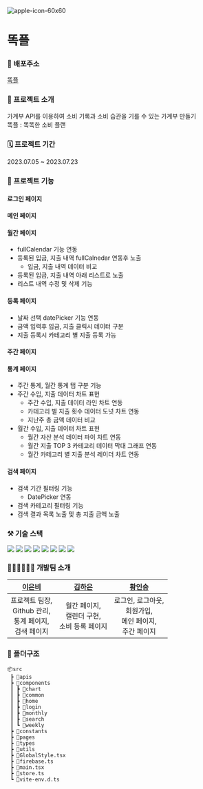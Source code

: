![apple-icon-60x60](https://github.com/FC-TOY-10/ddock-ple/assets/108085046/3f3cd6bd-0e1a-4a18-9e72-4498b86ebc1a)

# 똑플

### 🔗 배포주소

[똑플](https://naver.com)

### 📄 프로젝트 소개

가계부 API를 이용하여 소비 기록과 소비 습관을 기를 수 있는 가계부 만들기  
똑플 : 똑똑한 소비 플랜

### 🗓 프로젝트 기간

2023.07.05 ~ 2023.07.23

### 📌 프로젝트 기능

#### 로그인 페이지

#### 메인 페이지

#### 월간 페이지
- fullCalendar 기능 연동
- 등록된 입금, 지출 내역 fullCalnedar 연동후 노출
  - 입금, 지출 내역 데이터 비교
- 등록된 입금, 지출 내역 아래 리스트로 노출
- 리스트 내역 수정 및 삭제 기능 
#### 등록 페이지
- 날짜 선택  datePicker 기능 연동
- 금액 입력후 입금, 지출 클릭시 데이터 구분
- 지출 등록시 카테고리 별 지출 등록 가능

#### 주간 페이지

#### 통계 페이지

- 주간 통계, 월간 통계 탭 구분 기능
- 주간 수입, 지출 데이터 차트 표현
  - 주간 수입, 지출 데이터 라인 차트 연동
  - 카테고리 별 지출 횟수 데이터 도넛 차트 연동
  - 지난주 총 금액 데이터 비교
- 월간 수입, 지출 데이터 차트 표현
  - 월간 자산 분석 데이터 파이 차트 연동
  - 월간 지출 TOP 3 카테고리 데이터 막대 그래프 연동
  - 월간 카테고리 별 지출 분석 레이더 차트 연동

#### 검색 페이지

- 검색 기간 필터링 기능
  - DatePicker 연동
- 검색 카테고리 필터링 기능
- 검색 결과 목록 노출 및 총 지출 금액 노출

### ⚒️ 기술 스택

<div style="display: flex; gap: 4px">
<img src="https://img.shields.io/badge/React-61DAFB?style=flat&logo=React&logoColor=white"/>
<img src="https://img.shields.io/badge/Typescript-3178C6?style=flat&logo=typescript&logoColor=white"/>
<img src="https://img.shields.io/badge/VITE-646CFF?style=flat&logo=vite&logoColor=white"/>
<img src="https://img.shields.io/badge/StyledComponents-DB7093?style=flat&logo=styledcomponents&logoColor=white"/>
<img src="https://img.shields.io/badge/Axios-5A29E4?style=flat&logo=axios&logoColor=white"/>
<img src="https://img.shields.io/badge/Chart.js-FF6384?style=flat&logo=chartdotjs&logoColor=white"/>
<img src="https://img.shields.io/badge/Firebase-FFCA28?style=flat&logo=firebase&logoColor=white"/>
<img src="https://img.shields.io/badge/Zustand-133011?style=flat&logo=&logoColor=white"/>
</div>

### 👩🏻‍💻🧑🏻‍💻 개발팀 소개

|                **[이은비](https://github.com/)**                 |        **[김하은](https://github.com/)**         |               **[황인승](https://github.com/)**                |
| :--------------------------------------------------------------: | :----------------------------------------------: | :------------------------------------------------------------: |
| 프로젝트 팀장,<br> Github 관리, <br>통계 페이지,<br> 검색 페이지 | 월간 페이지,<br>캘린더 구현,<br>소비 등록 페이지 | 로그인, 로그아웃,<br>회원가입,<br>메인 페이지,<br> 주간 페이지 |

### 📂 폴더구조

```
📦src
 ┣ 📂apis
 ┣ 📂components
 ┃ ┣ 📂chart
 ┃ ┣ 📂common
 ┃ ┣ 📂home
 ┃ ┣ 📂login
 ┃ ┣ 📂monthly
 ┃ ┣ 📂search
 ┃ ┗ 📂weekly
 ┣ 📂constants
 ┣ 📂pages
 ┣ 📂types
 ┣ 📂utils
 ┣ 📜GlobalStyle.tsx
 ┣ 📜firebase.ts
 ┣ 📜main.tsx
 ┣ 📜store.ts
 ┗ 📜vite-env.d.ts
```
